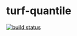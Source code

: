 turf-quantile
=============
[![build status](https://secure.travis-ci.org/Turfjs/turf-quantile.png)](http://travis-ci.org/Turfjs/turf-quantile)
